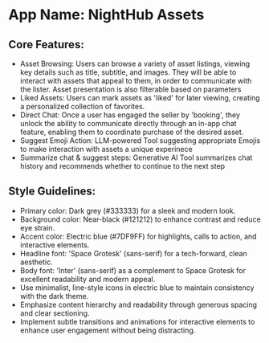 # **App Name**: NightHub Assets

## Core Features:

- Asset Browsing: Users can browse a variety of asset listings, viewing key details such as title, subtitle, and images. They will be able to interact with assets that appeal to them, in order to communicate with the lister. Asset presentation is also filterable based on parameters
- Liked Assets: Users can mark assets as 'liked' for later viewing, creating a personalized collection of favorites.
- Direct Chat: Once a user has engaged the seller by 'booking', they unlock the ability to communicate directly through an in-app chat feature, enabling them to coordinate purchase of the desired asset.
- Suggest Emoji Action: LLM-powered Tool suggesting appropriate Emojis to make interaction with assets a unique experinece
- Summarize chat & suggest steps: Generative AI Tool summarizes chat history and recommends whether to continue to the next step

## Style Guidelines:

- Primary color: Dark grey (#333333) for a sleek and modern look.
- Background color: Near-black (#121212) to enhance contrast and reduce eye strain.
- Accent color: Electric blue (#7DF9FF) for highlights, calls to action, and interactive elements.
- Headline font: 'Space Grotesk' (sans-serif) for a tech-forward, clean aesthetic.
- Body font: 'Inter' (sans-serif) as a complement to Space Grotesk for excellent readability and modern appeal.
- Use minimalist, line-style icons in electric blue to maintain consistency with the dark theme.
- Emphasize content hierarchy and readability through generous spacing and clear sectioning.
- Implement subtle transitions and animations for interactive elements to enhance user engagement without being distracting.